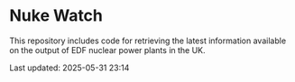 # Nuke Watch

This repository includes code for retrieving the latest information available on the output of EDF nuclear power plants in the UK.

Last updated: 2025-05-31 23:14